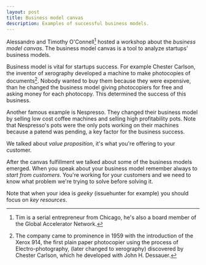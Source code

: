 ```yaml
---
layout: post
title: Business model canvas
description: Examples of successful business models.
---
```


Alessandro and Timothy O'Connell[^foot] hosted a workshop about the *business model canvas*. The business model canvas is a tool to analyze startups' business models.

Business model is vital for startups success. For example Chester Carlson, the inventor of xerography developed a machine to make photocopies of documents[^foot2]. Nobody wanted to buy them because they were expensive, than he changed the business model giving photocopiers for free and asking money for each photocopy. This determined the success of this business.

Another famous example is Nespresso. They changed their business model by selling low cost coffee machines and selling high profitability pots. Note that Nespresso's pots were the only pots working on their machines because a patend was pending, a key factor for the business success.

We talked about *value proposition*, it's what you're offering to your customer.

After the canvas fulfillment we talked about some of the business models emerged. When you speak about your business model remember always to *start from customers*. You're working for your customers and we need to know what problem we're trying to solve before solving it.

Note that when your idea is *geeky* (issuehunter for example) you should focus on *key resources*.

[^foot]: Tim is a serial entrepreneur from Chicago, he's also a board member of the Global Accelerator Network.

[^foot2]: The company came to prominence in 1959 with the introduction of the Xerox 914, the first plain paper photocopier using the process of Electro-photography, (later changed to xerography) discovered by Chester Carlson, which he developed with John H. Dessauer.